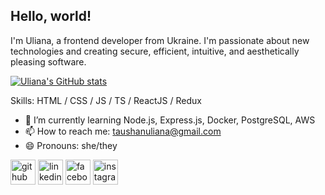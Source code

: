 ## Hello, world!

I'm Uliana, a frontend developer from Ukraine. I'm passionate about new technologies and creating secure, efficient, intuitive, and aesthetically pleasing software. 

[![Uliana's GitHub stats](https://github-readme-stats.vercel.app/api?username=ulianataushan&show_icons=true&theme=tokyonight)](https://github.com/ulianataushan/github-readme-stats)

Skills: HTML / CSS / JS / TS / ReactJS / Redux 

- 🌱 I’m currently learning Node.js, Express.js, Docker, PostgreSQL, AWS 
- 📫 How to reach me: taushanuliana@gmail.com 
- 😄 Pronouns: she/they 


[<img src='https://cdn.jsdelivr.net/npm/simple-icons@3.0.1/icons/github.svg' alt='github' height='40'>](https://github.com/ulianataushan)  [<img src='https://cdn.jsdelivr.net/npm/simple-icons@3.0.1/icons/linkedin.svg' alt='linkedin' height='40'>](https://www.linkedin.com/in/ulianataushan/)  [<img src='https://cdn.jsdelivr.net/npm/simple-icons@3.0.1/icons/facebook.svg' alt='facebook' height='40'>](https://www.facebook.com/ulianataushan)  [<img src='https://cdn.jsdelivr.net/npm/simple-icons@3.0.1/icons/instagram.svg' alt='instagram' height='40'>](https://www.instagram.com/ulianataushan/)  
